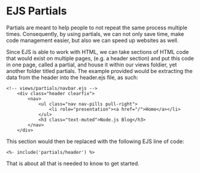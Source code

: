 # EJS Partials

Partials are meant to help people to not repeat the same process multiple times. Consequently, by using partials, we can not only save time, make code management easier, but also we can speed up websites as well.

Since EJS is able to work with HTML, we can take sections of HTML code that would exist on multiple pages, (e.g. a header section) and put this code in one page, called a partial, and house it within our views foldier, yet another folder titled partials. The example provided would be extracting the data from the header into the header.ejs file, as such:

```
<!-- views/partials/navbar.ejs -->
    <div class="header clearfix">
        <nav>
            <ul class="nav nav-pills pull-right">
                <li role="presentation"><a href="/">Home</a></li>
            </ul>
            <h3 class="text-muted">Node.js Blog</h3>
        </nav>
    </div>
```

This section would then be replaced with the following EJS line of code:

```
<%- include('partials/header') %>
```

That is about all that is needed to know to get started. 